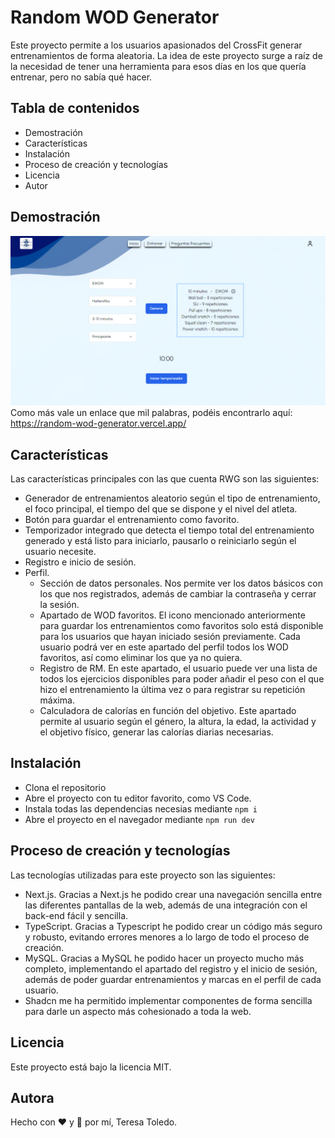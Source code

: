 
# Random WOD Generator
Este proyecto permite a los usuarios apasionados del CrossFit generar entrenamientos de forma aleatoria. La idea de este proyecto surge a raíz de la necesidad de tener una herramienta para esos días en los que quería entrenar, pero no sabía qué hacer.

## Tabla de contenidos
+ Demostración
+ Características
+ Instalación
+ Proceso de creación y tecnologías
+ Licencia
+ Autor

## Demostración
![Página principal de RWG](public/main.jpg)
Como más vale un enlace que mil palabras, podéis encontrarlo aquí: https://random-wod-generator.vercel.app/


## Características
Las características principales con las que cuenta RWG son las siguientes:
+ Generador de entrenamientos aleatorio según el tipo de entrenamiento, el foco principal, el tiempo del que se dispone y el nivel del atleta.
+ Botón para guardar el entrenamiento como favorito.
+ Temporizador integrado que detecta el tiempo total del entrenamiento generado y está listo para iniciarlo, pausarlo o reiniciarlo según el usuario necesite.
+ Registro e inicio de sesión.
+ Perfil.
    + Sección de datos personales. Nos permite ver los datos básicos con los que nos registrados, además de cambiar la contraseña y cerrar la sesión.
    + Apartado de WOD favoritos. El icono mencionado anteriormente para guardar los entrenamientos como favoritos solo está disponible para los usuarios que hayan iniciado sesión previamente. Cada usuario podrá ver en este apartado del perfil todos los WOD favoritos, así como eliminar los que ya no quiera.
    + Registro de RM. En este apartado, el usuario puede ver una lista de todos los ejercicios disponibles para poder añadir el peso con el que hizo el entrenamiento la última vez o para registrar su repetición máxima.
    + Calculadora de calorías en función del objetivo. Este apartado permite al usuario según el género, la altura, la edad, la actividad y el objetivo físico, generar las calorías diarias necesarias.

## Instalación
+  Clona el repositorio
+ Abre el proyecto con tu editor favorito, como VS Code.
+ Instala todas las dependencias necesias mediante ```npm i``` 
+ Abre el proyecto en el navegador mediante ```npm run dev``` 
## Proceso de creación y tecnologías
Las tecnologías utilizadas para este proyecto son las siguientes:
- Next.js. Gracias a Next.js he podido crear una navegación sencilla entre las diferentes pantallas de la web, además de una integración con el back-end fácil y sencilla.
- TypeScript. Gracias a Typescript he podido crear un código más seguro y robusto, evitando errores menores a lo largo de todo el proceso de creación.
- MySQL. Gracias a MySQL he podido hacer un proyecto mucho más completo, implementando el apartado del registro y el inicio de sesión, además de poder guardar entrenamientos y marcas en el perfil de cada usuario.
- Shadcn me ha permitido implementar componentes de forma sencilla para darle un aspecto más cohesionado a toda la web.
## Licencia
Este proyecto está bajo la licencia MIT.
## Autora
Hecho con ❤️ y 💪 por mí, Teresa Toledo.